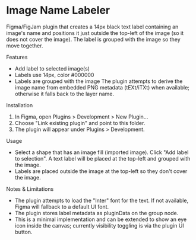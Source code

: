 # Image Name Labeler

Figma/FigJam plugin that creates a 14px black text label containing an image's name and positions it just outside the top-left of the image (so it does not cover the image). The label is grouped with the image so they move together.

Features
- Add label to selected image(s)
- Labels use 14px, color #000000
- Labels are grouped with the image
The plugin attempts to derive the image name from embedded PNG metadata (tEXt/iTXt) when available; otherwise it falls back to the layer name.

Installation
1. In Figma, open Plugins > Development > New Plugin...
2. Choose "Link existing plugin" and point to this folder.
3. The plugin will appear under Plugins > Development.

Usage
- Select a shape that has an image fill (imported image). Click "Add label to selection". A text label will be placed at the top-left and grouped with the image.
 - Labels are placed outside the image at the top-left so they don't cover the image.

Notes & Limitations
- The plugin attempts to load the "Inter" font for the text. If not available, Figma will fallback to a default UI font.
- The plugin stores label metadata as pluginData on the group node.
- This is a minimal implementation and can be extended to show an eye icon inside the canvas; currently visibility toggling is via the plugin UI button.
